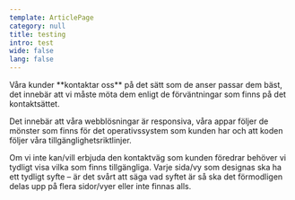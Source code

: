 ```yaml
---
template: ArticlePage
category: null
title: testing
intro: test
wide: false
lang: false
---
```

<section>
<Collapse title="Upplevelsen är utformad för denna kanal"><span class="content">Våra kunder **kontaktar oss** på det sätt som de anser passar dem bäst, det innebär att vi måste möta dem enligt de förväntningar som finns på det kontaktsättet. 

Det innebär att våra webblösningar är responsiva, våra appar följer de mönster som finns för det operativssystem som kunden har och att koden följer våra tillgänglighetsriktlinjer.

Om vi inte kan/vill erbjuda den kontaktväg som kunden föredrar behöver vi tydligt visa vilka som finns tillgängliga.</span></Collapse>
<Collapse title="Varje sida har ett primärt syfte"><span class="content">Varje sida/vy som designas ska ha ett tydligt syfte – är det svårt att säga vad syftet är så ska det förmodligen delas upp på flera sidor/vyer eller inte finnas alls.</span></Collapse>
</section>